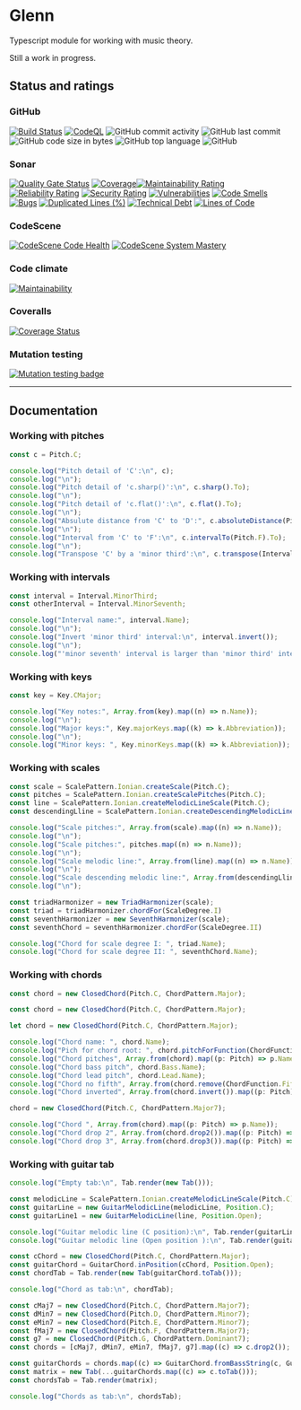 # Glenn

Typescript module for working with music theory.

Still a work in progress.

## Status and ratings

### GitHub

[![Build Status](https://github.com/pedromsantos/glenn/actions/workflows/build.yml/badge.svg)](https://github.com/pedromsantos/glenn/actions/workflows/build.yml) [![CodeQL](https://github.com/pedromsantos/glenn/actions/workflows/codeql-analysis.yml/badge.svg)](https://github.com/pedromsantos/glenn/actions/workflows/codeql-analysis.yml)
![GitHub commit activity](https://img.shields.io/github/commit-activity/w/pedromsantos/glenn) ![GitHub last commit](https://img.shields.io/github/last-commit/pedromsantos/glenn) ![GitHub code size in bytes](https://img.shields.io/github/languages/code-size/pedromsantos/glenn)
![GitHub top language](https://img.shields.io/github/languages/top/pedromsantos/glenn) ![GitHub](https://img.shields.io/github/license/pedromsantos/glenn)

### Sonar

[![Quality Gate Status](https://sonarcloud.io/api/project_badges/measure?project=pedromsantos_glenn&metric=alert_status)](https://sonarcloud.io/summary/new_code?id=pedromsantos_glenn) [![Coverage](https://sonarcloud.io/api/project_badges/measure?project=pedromsantos_glenn&metric=coverage)](https://sonarcloud.io/summary/new_code?id=pedromsantos_glenn)[![Maintainability Rating](https://sonarcloud.io/api/project_badges/measure?project=pedromsantos_glenn&metric=sqale_rating)](https://sonarcloud.io/summary/new_code?id=pedromsantos_glenn) [![Reliability Rating](https://sonarcloud.io/api/project_badges/measure?project=pedromsantos_glenn&metric=reliability_rating)](https://sonarcloud.io/summary/new_code?id=pedromsantos_glenn) [![Security Rating](https://sonarcloud.io/api/project_badges/measure?project=pedromsantos_glenn&metric=security_rating)](https://sonarcloud.io/summary/new_code?id=pedromsantos_glenn) [![Vulnerabilities](https://sonarcloud.io/api/project_badges/measure?project=pedromsantos_glenn&metric=vulnerabilities)](https://sonarcloud.io/summary/new_code?id=pedromsantos_glenn) [![Code Smells](https://sonarcloud.io/api/project_badges/measure?project=pedromsantos_glenn&metric=code_smells)](https://sonarcloud.io/summary/new_code?id=pedromsantos_glenn) [![Bugs](https://sonarcloud.io/api/project_badges/measure?project=pedromsantos_glenn&metric=bugs)](https://sonarcloud.io/summary/new_code?id=pedromsantos_glenn) [![Duplicated Lines (%)](https://sonarcloud.io/api/project_badges/measure?project=pedromsantos_glenn&metric=duplicated_lines_density)](https://sonarcloud.io/summary/new_code?id=pedromsantos_glenn) [![Technical Debt](https://sonarcloud.io/api/project_badges/measure?project=pedromsantos_glenn&metric=sqale_index)](https://sonarcloud.io/summary/new_code?id=pedromsantos_glenn) [![Lines of Code](https://sonarcloud.io/api/project_badges/measure?project=pedromsantos_glenn&metric=ncloc)](https://sonarcloud.io/summary/new_code?id=pedromsantos_glenn)

### CodeScene

[![CodeScene Code Health](https://codescene.io/projects/29675/status-badges/code-health)](https://codescene.io/projects/29675) [![CodeScene System Mastery](https://codescene.io/projects/29675/status-badges/system-mastery)](https://codescene.io/projects/29675)

### Code climate

[![Maintainability](https://api.codeclimate.com/v1/badges/0e30b8c79d21be9b0665/maintainability)](https://codeclimate.com/github/pedromsantos/glenn/maintainability)

### Coveralls

[![Coverage Status](https://coveralls.io/repos/github/pedromsantos/glenn/badge.svg?branch=master)](https://coveralls.io/github/pedromsantos/glenn?branch=master)

### Mutation testing

[![Mutation testing badge](https://img.shields.io/endpoint?style=flat&url=https%3A%2F%2Fbadge-api.stryker-mutator.io%2Fgithub.com%2Fpedromsantos%2Fglenn%2Fmaster)](https://dashboard.stryker-mutator.io/reports/github.com/pedromsantos/glenn/master)

---

## Documentation

### Working with pitches

```TypeScript
const c = Pitch.C;

console.log("Pitch detail of 'C':\n", c);
console.log("\n");
console.log("Pitch detail of 'c.sharp()':\n", c.sharp().To);
console.log("\n");
console.log("Pitch detail of 'c.flat()':\n", c.flat().To);
console.log("\n");
console.log("Absulute distance from 'C' to 'D':", c.absoluteDistance(Pitch.D));
console.log("\n");
console.log("Interval from 'C' to 'F':\n", c.intervalTo(Pitch.F).To);
console.log("\n");
console.log("Transpose 'C' by a 'minor third':\n", c.transpose(Interval.MinorThird).To);q
```

### Working with intervals

```TypeScript
const interval = Interval.MinorThird;
const otherInterval = Interval.MinorSeventh;

console.log("Interval name:", interval.Name);
console.log("\n");
console.log("Invert 'minor third' interval:\n", interval.invert());
console.log("\n");
console.log("'minor seventh' interval is larger than 'minor third' interval:\n", otherInterval.isLargarThan(interval));
```

### Working with keys

```TypeScript
const key = Key.CMajor;

console.log("Key notes:", Array.from(key).map((n) => n.Name));
console.log("\n");
console.log("Major keys:", Key.majorKeys.map((k) => k.Abbreviation));
console.log("\n");
console.log("Minor keys: ", Key.minorKeys.map((k) => k.Abbreviation));
```

### Working with scales

```TypeScript
const scale = ScalePattern.Ionian.createScale(Pitch.C);
const pitches = ScalePattern.Ionian.createScalePitches(Pitch.C);
const line = ScalePattern.Ionian.createMelodicLineScale(Pitch.C);
const descendingLline = ScalePattern.Ionian.createDescendingMelodicLineScale(Pitch.C);

console.log("Scale pitches:", Array.from(scale).map((n) => n.Name));
console.log("\n");
console.log("Scale pitches:", pitches.map((n) => n.Name));
console.log("\n");
console.log("Scale melodic line:", Array.from(line).map((n) => n.Name));
console.log("\n");
console.log("Scale descending melodic line:", Array.from(descendingLline).map((n) => n.Name));
console.log("\n");

const triadHarmonizer = new TriadHarmonizer(scale);
const triad = triadHarmonizer.chordFor(ScaleDegree.I)
const seventhHarmonizer = new SeventhHarmonizer(scale);
const seventhChord = seventhHarmonizer.chordFor(ScaleDegree.II)

console.log("Chord for scale degree I: ", triad.Name);
console.log("Chord for scale degree II: ", seventhChord.Name);
```

### Working with chords

```TypeScript
const chord = new ClosedChord(Pitch.C, ChordPattern.Major);

const chord = new ClosedChord(Pitch.C, ChordPattern.Major);

let chord = new ClosedChord(Pitch.C, ChordPattern.Major);

console.log("Chord name: ", chord.Name);
console.log("Pich for chord root: ", chord.pitchForFunction(ChordFunction.Root).Name);
console.log("Chord pitches", Array.from(chord).map((p: Pitch) => p.Name));
console.log("Chord bass pitch", chord.Bass.Name);
console.log("Chord lead pitch", chord.Lead.Name);
console.log("Chord no fifth", Array.from(chord.remove(ChordFunction.Fifth)).map((p: Pitch) => p.Name));
console.log("Chord inverted", Array.from(chord.invert()).map((p: Pitch) => p.Name));

chord = new ClosedChord(Pitch.C, ChordPattern.Major7);

console.log("Chord ", Array.from(chord).map((p: Pitch) => p.Name));
console.log("Chord drop 2", Array.from(chord.drop2()).map((p: Pitch) => p.Name));
console.log("Chord drop 3", Array.from(chord.drop3()).map((p: Pitch) => p.Name));
```

### Working with guitar tab

```TypeScript
console.log("Empty tab:\n", Tab.render(new Tab()));

const melodicLine = ScalePattern.Ionian.createMelodicLineScale(Pitch.C);
const guitarLine = new GuitarMelodicLine(melodicLine, Position.C);
const guitarLine1 = new GuitarMelodicLine(line, Position.Open);

console.log("Guitar melodic line (C position):\n", Tab.render(guitarLine.toTab()));
console.log("Guitar melodic line (Open position ):\n", Tab.render(guitarLine1.toTab()));

const cChord = new ClosedChord(Pitch.C, ChordPattern.Major);
const guitarChord = GuitarChord.inPosition(cChord, Position.Open);
const chordTab = Tab.render(new Tab(guitarChord.toTab()));

console.log("Chord as tab:\n", chordTab);

const cMaj7 = new ClosedChord(Pitch.C, ChordPattern.Major7);
const dMin7 = new ClosedChord(Pitch.D, ChordPattern.Minor7);
const eMin7 = new ClosedChord(Pitch.E, ChordPattern.Minor7);
const fMaj7 = new ClosedChord(Pitch.F, ChordPattern.Major7);
const g7 = new ClosedChord(Pitch.G, ChordPattern.Dominant7);
const chords = [cMaj7, dMin7, eMin7, fMaj7, g7].map((c) => c.drop2());

const guitarChords = chords.map((c) => GuitarChord.fromBassString(c, GuitarString.Fifth));
const matrix = new Tab(...guitarChords.map((c) => c.toTab()));
const chordsTab = Tab.render(matrix);

console.log("Chords as tab:\n", chordsTab);
```
